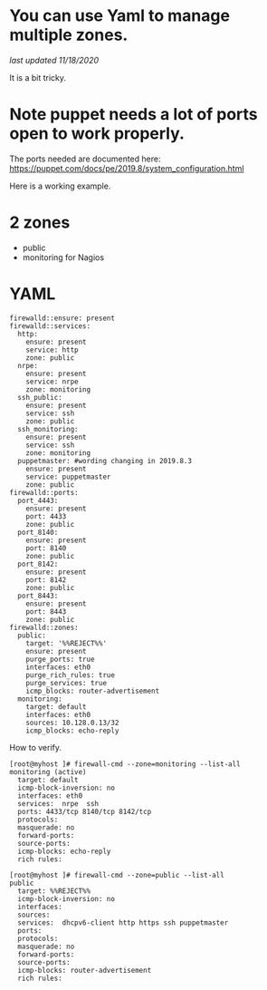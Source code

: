 # You can use Yaml to manage multiple zones.
*last updated 11/18/2020* 

It is a bit tricky.

# Note puppet needs a lot of ports open to work properly.

The ports needed are documented here: https://puppet.com/docs/pe/2019.8/system_configuration.html

Here is a working example.

# 2 zones
  * public
  * monitoring for Nagios 





# YAML

```
firewalld::ensure: present
firewalld::services:
  http:
    ensure: present
    service: http
    zone: public
  nrpe:
    ensure: present
    service: nrpe
    zone: monitoring
  ssh_public: 
    ensure: present
    service: ssh
    zone: public
  ssh_monitoring: 
    ensure: present
    service: ssh
    zone: monitoring
  puppetmaster: #wording changing in 2019.8.3
    ensure: present
    service: puppetmaster
    zone: public
firewalld::ports:
  port_4443:
    ensure: present
    port: 4433
    zone: public
  port_8140:
    ensure: present
    port: 8140
    zone: public
  port_8142:
    ensure: present
    port: 8142
    zone: public
  port_8443:
    ensure: present
    port: 8443
    zone: public
firewalld::zones:
  public:
    target: '%%REJECT%%'
    ensure: present
    purge_ports: true
    interfaces: eth0
    purge_rich_rules: true
    purge_services: true
    icmp_blocks: router-advertisement
  monitoring: 
    target: default 
    interfaces: eth0
    sources: 10.128.0.13/32
    icmp_blocks: echo-reply
```

How to verify.

```
[root@myhost ]# firewall-cmd --zone=monitoring --list-all
monitoring (active)
  target: default
  icmp-block-inversion: no
  interfaces: eth0
  services:  nrpe  ssh
  ports: 4433/tcp 8140/tcp 8142/tcp 
  protocols:
  masquerade: no
  forward-ports:
  source-ports:
  icmp-blocks: echo-reply
  rich rules:

[root@myhost ]# firewall-cmd --zone=public --list-all
public
  target: %%REJECT%%
  icmp-block-inversion: no
  interfaces:
  sources:
  services:  dhcpv6-client http https ssh puppetmaster
  ports:
  protocols:
  masquerade: no
  forward-ports:
  source-ports:
  icmp-blocks: router-advertisement
  rich rules:
```



